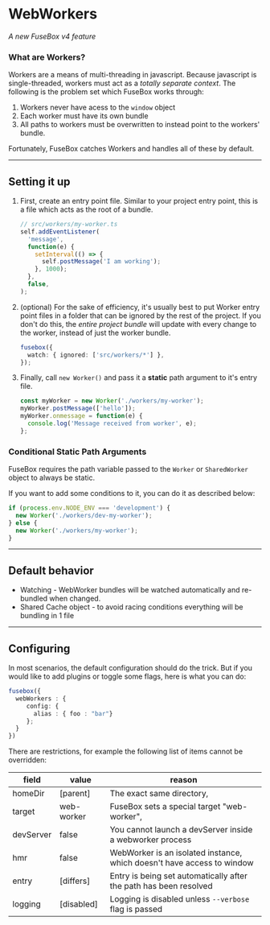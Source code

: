 # WebWorkers

*A new FuseBox v4 feature*

### What are Workers?

Workers are a means of multi-threading in javascript.  Because javascript is single-threaded, workers must act as a *totally separate context*.  The following is the problem set which FuseBox works through:

1. Workers never have acess to the `window` object
2. Each worker must have its own bundle
3. All paths to workers must be overwritten to instead point to the workers' bundle.

Fortunately, FuseBox catches Workers and handles all of these by default.

<!-- 
a very simple and intuitive way of working with `Worker` and `ShareWorker` object. What is the
actual problem and why does it need special treatments? To answer this question let's define requirements first;

- Worker doesn't have access to `window` object hence needs a special treatment
- Worker needs to be in a separate bundle
- Worker might require transpilation (bundling)
- Path to workers need to be overridden

For example:

```ts
new Worker('./path/to/worker.js');
```

This is how a typical worker looks like. But here is a problem. This file needs to be publicly available. Here comes
FuseBox, which offers automatic bundling with path re-writes and it supports production source maps too! Let's break it
down and try an example. -->

-----

## Setting it up

1. First, create an entry point file.  Similar to your project entry point, this is a file which acts as the root of a bundle.

    ```ts
    // src/workers/my-worker.ts
    self.addEventListener(
      'message',
      function(e) {
        setInterval(() => {
          self.postMessage('I am working');
        }, 1000);
      },
      false,
    );
    ```

2. (optional) For the sake of efficiency, it's usually best to put Worker entry point files in a folder that can be ignored by the rest of the project.  If you don't do this, the *entire project bundle* will update with every change to the worker, instead of just the worker bundle.

    ```ts
    fusebox({
      watch: { ignored: ['src/workers/*'] },
    });
    ```


3. Finally, call `new Worker()` and pass it a **static** path argument to it's entry file.

    ```ts
    const myWorker = new Worker('./workers/my-worker');
    myWorker.postMessage(['hello']);
    myWorker.onmessage = function(e) {
      console.log('Message received from worker', e);
    };
    ```


### Conditional Static Path Arguments

FuseBox requires the path variable passed to the `Worker` or `SharedWorker` object to always be static.

If you want to add some conditions to it, you can do it as described below:

```ts
if (process.env.NODE_ENV === 'development') {
  new Worker('./workers/dev-my-worker');
} else {
  new Worker('./workers/my-worker');
}
```

----

## Default behavior

- Watching - WebWorker bundles will be watched automatically and re-bundled when changed.
- Shared Cache object - to avoid racing conditions everything will be bundling in 1 file

-----

## Configuring

In most scenarios, the default configuration should do the trick.  But if you would like to add plugins or toggle
some flags, here is what you can do:

```ts
fusebox({
  webWorkers : {
     config: {
       alias : { foo : "bar"}
     };
  }
})
```

There are restrictions, for example the following list of items cannot be overridden:

| field     | value      | reason                                                                 |
| --------- | ---------- | ---------------------------------------------------------------------- |
| homeDir   | [parent]   | The exact same directory,                                              |
| target    | web-worker | FuseBox sets a special target "web-worker",                            |
| devServer | false      | You cannot launch a devServer inside a webworker process               |
| hmr       | false      | WebWorker is an isolated instance, which doesn't have access to window |
| entry     | [differs]  | Entry is being set automatically after the path has been resolved      |
| logging   | [disabled] | Logging is disabled unless `--verbose` flag is passed                  |
